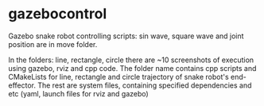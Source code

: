 # gazebocontrol
Gazebo snake robot controlling scripts: sin wave, square wave and joint position are in move folder.

In the folders: line, rectangle, circle there are ~10 screenshots of execution using gazebo, rviz and cpp code.
The folder name contains cpp scripts and CMakeLists for line, rectangle and circle trajectory of snake robot's end-effector.
The rest are system files, containing specified dependencies and etc (yaml, launch files for rviz and gazebo)
